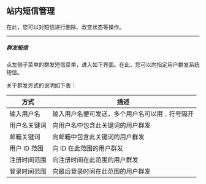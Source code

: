## 站内短信管理

在此，您可以对短信进行删除、改变状态等操作。

----------

##### 群发短信

点左侧子菜单的群发短信菜单，进入如下界面。在此，您可以向指定用户群发系统短信。

关于群发方式的说明如下表：

| 方式 | 描述 |
| - | - |
| 输入用户名 | 输入用户名便可发送，多个用户名可以用 <kbd>,</kbd> 符号隔开  |
| 用户名关键词 | 向用户名中包含此关键词的用户群发 |
| 邮箱关键词 | 向邮箱中包含此关键词的用户群发 |
| 用户 ID 范围 | 向 ID 在此范围的用户群发 |
| 注册时间范围 | 向注册时间在此范围的用户群发 |
| 登录时间范围 | 向最后登录时间在此范围的用户群发 |
